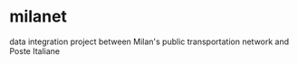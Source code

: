 # milanet
data integration project between Milan's public transportation network and Poste Italiane
